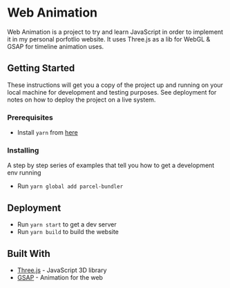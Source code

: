 # Web Animation

Web Animation is a project to try and learn JavaScript in order to implement it in my personal porfotlio website.
It uses Three.js as a lib for WebGL & GSAP for timeline animation uses.

## Getting Started

These instructions will get you a copy of the project up and running on your local machine for development and testing purposes. See deployment for notes on how to deploy the project on a live system.

### Prerequisites

- Install `yarn` from [here](https://classic.yarnpkg.com/fr/docs/install/#windows-stable)

### Installing

A step by step series of examples that tell you how to get a development env running

- Run `yarn global add parcel-bundler`

## Deployment

- Run `yarn start` to get a dev server
- Run `yarn build` to build the website

## Built With

* [Three.js](https://github.com/mrdoob/three.js/) - JavaScript 3D library
* [GSAP](https://greensock.com//) - Animation for the web 

